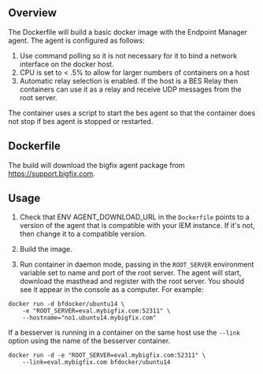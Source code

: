 ## Overview

The Dockerfile will build a basic docker image with the Endpoint Manager agent.
The agent is configured as follows:
1. Use command polling so it is not necessary for it to bind a network interface on the docker host.
2. CPU is set to < .5% to allow for larger numbers of containers on a host
3. Automatic relay selection is enabled.  If the host is a BES Relay then containers can use it as a relay and receive UDP messages from the root server.

The container uses a script to start the bes agent so that the container does not stop if bes agent is stopped or restarted.

## Dockerfile

The build will download the bigfix agent package from https://support.bigfix.com.

## Usage

1. Check that ENV AGENT_DOWNLOAD_URL in the `Dockerfile` points to a version of the agent that is
compatible with your IEM instance.  If it's not, then change it to a compatible version.

2. Build the image.

3. Run container in daemon mode, passing in the `ROOT_SERVER` environment variable set to name and port of the root server. The agent will start, download the masthead and register with the root server. You should see it appear in the console as a computer. For example:

```
docker run -d bfdocker/ubuntu14 \
    -e "ROOT_SERVER=eval.mybigfix.com:52311" \
    --hostname="no1.ubuntu14.mybigfix.com"
```

If a besserver is running in a container on the same host use the `--link`
option using the name of the besserver container.

```
docker run -d -e "ROOT_SERVER=eval.mybigfix.com:52311" \
    --link=eval.mybigfix.com bfdocker/ubuntu14
```
